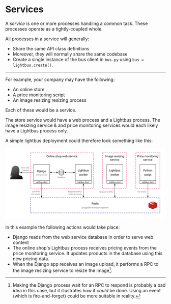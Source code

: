 # Services

A *service* is one or more processes handling a common task.
These processes operate as a tightly-coupled whole.

All processes in a service will generally:

* Share the same API class definitions
* Moreover, they will normally share the same codebase
* Create a single instance of the bus client in `bus.py` using
  `bus = lightbus.create()`.

---

For example, your company may have the following:

* An online store
* A price monitoring script
* An image resizing resizing process 

Each of these would be a service.

The store service would have a web process and a
Lightbus process. The image resizing service & and price monitoring services 
would each likely have a Lightbus process only.

A simple lightbus deployment could therefore look something like this:

![A simple Lightbus deployment][simple-processes]

[simple-processes]: /static/images/simple-processes.png

In this example the following actions would take place:

* Django reads from the web service database in order to serve web content
* The online shop's Lightbus process receives pricing events from the
  price monitoring service. It updates products in the database using
  this new pricing data.
* When the Django app receives an image upload, it performs a RPC to the
  image resizing service to resize the image[^1].



[^1]: Making the Django process wait for an RPC to respond is
      probably a bad idea in this case, but it illustrates how it
      *could* be done. Using an event (which is fire-and-forget)
      could be more suitable in reality.
